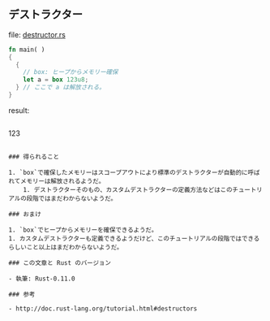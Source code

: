 ## デストラクター

file: [destructor.rs](.src/destructor.rs)

```rust
fn main( )
{
  {
    // box: ヒープからメモリー確保
    let a = box 123u8;
  } // ここで a は解放される。
}
```

result:

> ```zsh
123
```

### 得られること

1. `box`で確保したメモリーはスコープアウトにより標準のデストラクターが自動的に呼ばれてメモリーは解放されるようだ。
    1. デストラクターそのもの、カスタムデストラクターの定義方法などはこのチュートリアルの段階ではまだわからないようだ。

### おまけ

1. `box`でヒープからメモリーを確保できるようだ。
1. カスタムデストラクターも定義できるようだけど、このチュートリアルの段階ではできるらしいこと以上はまだわからないようだ。

### この文章と Rust のバージョン

- 執筆: Rust-0.11.0

### 参考

- http://doc.rust-lang.org/tutorial.html#destructors

